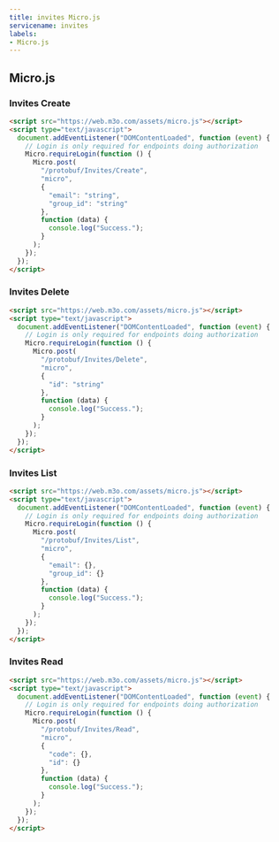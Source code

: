 ```yaml
---
title: invites Micro.js
servicename: invites
labels: 
- Micro.js
---
```


## Micro.js


### Invites Create
<!-- We use the request body description here as endpoint descriptions are not
being lifted correctly from the proto by the openapi spec generator -->

```html
<script src="https://web.m3o.com/assets/micro.js"></script>
<script type="text/javascript">
  document.addEventListener("DOMContentLoaded", function (event) {
    // Login is only required for endpoints doing authorization
    Micro.requireLogin(function () {
      Micro.post(
        "/protobuf/Invites/Create",
        "micro",
        {
          "email": "string",
          "group_id": "string"
        },
        function (data) {
          console.log("Success.");
        }
      );
    });
  });
</script>
```


### Invites Delete
<!-- We use the request body description here as endpoint descriptions are not
being lifted correctly from the proto by the openapi spec generator -->

```html
<script src="https://web.m3o.com/assets/micro.js"></script>
<script type="text/javascript">
  document.addEventListener("DOMContentLoaded", function (event) {
    // Login is only required for endpoints doing authorization
    Micro.requireLogin(function () {
      Micro.post(
        "/protobuf/Invites/Delete",
        "micro",
        {
          "id": "string"
        },
        function (data) {
          console.log("Success.");
        }
      );
    });
  });
</script>
```


### Invites List
<!-- We use the request body description here as endpoint descriptions are not
being lifted correctly from the proto by the openapi spec generator -->

```html
<script src="https://web.m3o.com/assets/micro.js"></script>
<script type="text/javascript">
  document.addEventListener("DOMContentLoaded", function (event) {
    // Login is only required for endpoints doing authorization
    Micro.requireLogin(function () {
      Micro.post(
        "/protobuf/Invites/List",
        "micro",
        {
          "email": {},
          "group_id": {}
        },
        function (data) {
          console.log("Success.");
        }
      );
    });
  });
</script>
```


### Invites Read
<!-- We use the request body description here as endpoint descriptions are not
being lifted correctly from the proto by the openapi spec generator -->

```html
<script src="https://web.m3o.com/assets/micro.js"></script>
<script type="text/javascript">
  document.addEventListener("DOMContentLoaded", function (event) {
    // Login is only required for endpoints doing authorization
    Micro.requireLogin(function () {
      Micro.post(
        "/protobuf/Invites/Read",
        "micro",
        {
          "code": {},
          "id": {}
        },
        function (data) {
          console.log("Success.");
        }
      );
    });
  });
</script>
```


